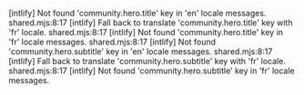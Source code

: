 [intlify] Not found 'community.hero.title' key in 'en' locale messages. shared.mjs:8:17
[intlify] Fall back to translate 'community.hero.title' key with 'fr' locale. shared.mjs:8:17
[intlify] Not found 'community.hero.title' key in 'fr' locale messages. shared.mjs:8:17
[intlify] Not found 'community.hero.subtitle' key in 'en' locale messages. shared.mjs:8:17
[intlify] Fall back to translate 'community.hero.subtitle' key with 'fr' locale. shared.mjs:8:17
[intlify] Not found 'community.hero.subtitle' key in 'fr' locale messages.